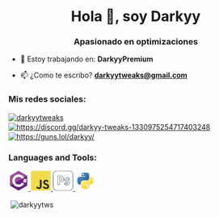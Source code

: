 <h1 align="center">Hola 👋, soy Darkyy</h1>
<h3 align="center">Apasionado en optimizaciones</h3>

- 🔭 Estoy trabajando en: **DarkyyPremium**

- 📫 ¿Como te escribo? **darkyytweaks@gmail.com**

<h3 align="left">Mis redes sociales:</h3>
<p align="left">
<a href="https://www.youtube.com/c/darkyytweaks" target="blank"><img align="center" src="https://raw.githubusercontent.com/rahuldkjain/github-profile-readme-generator/master/src/images/icons/Social/youtube.svg" alt="darkyytweaks" height="30" width="40" /></a>
<a href="https://discord.gg/darkyy-tweaks-1330975254717403248" target="blank"><img align="center" src="https://raw.githubusercontent.com/rahuldkjain/github-profile-readme-generator/master/src/images/icons/Social/discord.svg" alt="https://discord.gg/darkyy-tweaks-1330975254717403248" height="30" width="40" />
<a href="https://guns.lol/darkyy/" target="blank"><img align="center" src="https://i.imgur.com/Qm2GIZK.png" alt="https://guns.lol/darkyy/" height="30" width="40" /></a>
</p>

<h3 align="left">Languages and Tools:</h3>
<p align="left"> <a href="https://www.w3schools.com/cs/" target="_blank" rel="noreferrer"> <img src="https://raw.githubusercontent.com/devicons/devicon/master/icons/csharp/csharp-original.svg" alt="csharp" width="40" height="40"/> </a> <a href="https://developer.mozilla.org/en-US/docs/Web/JavaScript" target="_blank" rel="noreferrer"> <img src="https://raw.githubusercontent.com/devicons/devicon/master/icons/javascript/javascript-original.svg" alt="javascript" width="40" height="40"/> </a> <a href="https://www.photoshop.com/en" target="_blank" rel="noreferrer"> <img src="https://raw.githubusercontent.com/devicons/devicon/master/icons/photoshop/photoshop-line.svg" alt="photoshop" width="40" height="40"/> </a> <a href="https://www.python.org" target="_blank" rel="noreferrer"> <img src="https://raw.githubusercontent.com/devicons/devicon/master/icons/python/python-original.svg" alt="python" width="40" height="40"/> </a> </p>

<p>&nbsp;<img align="center" src="https://github-readme-stats.vercel.app/api?username=darkyytws&show_icons=true&locale=en" alt="darkyytws" /></p>
